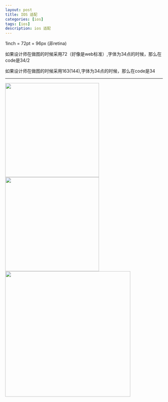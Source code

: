 ```yaml
---
layout: post
title: IOS 适配
categories: [ios]
tags: [ios]
description: ios 适配
---
```


1inch = 72pt = 96px (非retina)

如果设计师在做图的时候采用72（好像是web标准）,字体为34点的时候，那么在code是34/2

如果设计师在做图的时候采用163(144),字体为34点的时候，那么在code是34

--------------------------------------------------------------------------------------------

 <img src="{{ site.BASE_PATH }}/assets/ico/ios-device-px.png" height="300"  class="img-rounded author-image" />

 <img src="{{ site.BASE_PATH }}/assets/ico/ios-icons.png" height="300"  class="img-rounded author-image" />

 <img src="{{ site.BASE_PATH }}/assets/ico/ios-iocons2.png" height="400"  class="img-rounded author-image" />









